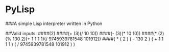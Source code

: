 # PyLisp
###A simple Lisp interpreter written in Python

##Valid inputs:
####(2)
####(+ (3)(/ 10 10))
####(- (3)(* 10 10))
####(* (2)(% 130 2)(+ 1 1 1 1)(/ 9745939781548 101912))
####( * ( 2 ) ( - 130 2 ) ( + 1 1 1 1 ) ( / 9745939781548 101912 ) )

